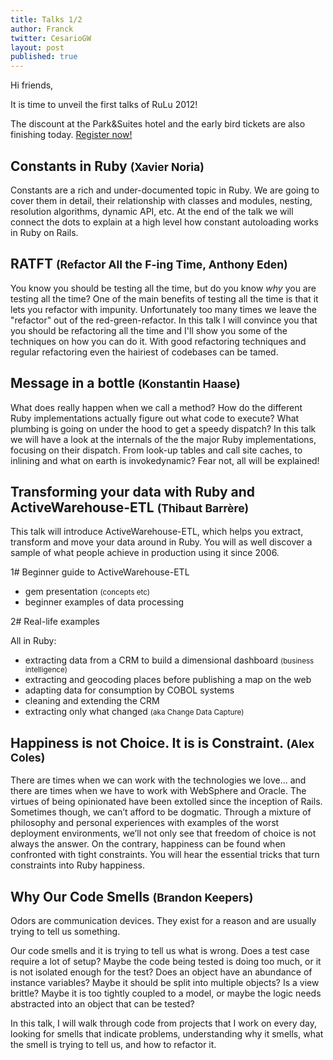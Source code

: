 ```yaml
---
title: Talks 1/2
author: Franck
twitter: CesarioGW
layout: post
published: true
---
```


Hi friends,

It is time to unveil the first talks of RuLu 2012!

The discount at the Park&amp;Suites hotel and the early bird tickets
are also finishing today. <a href="http://www.weezevent.com/rulu2012">Register now!</a>

## Constants in Ruby <small>(Xavier Noria)</small>

Constants are a rich and under-documented topic in Ruby. We are going
to cover them in detail, their relationship with classes and modules,
nesting, resolution algorithms, dynamic API, etc. At the end of the
talk we will connect the dots to explain at a high level how constant
autoloading works in Ruby on Rails.

## RATFT <small>(Refactor All the F-ing Time, Anthony Eden)</small>

You know you should be testing all the time, but do you know *why* you are
testing all the time? One of the main benefits of testing all the time is that
it lets you refactor with impunity. Unfortunately too many times we leave the
"refactor" out of the red-green-refactor. In this talk I will convince you that
you should be refactoring all the time and I'll show you some of the techniques
on how you can do it. With good refactoring techniques and regular refactoring
even the hairiest of codebases can be tamed.

## Message in a bottle <small>(Konstantin Haase)</small>

What does really happen when we call a method? How do the different Ruby
implementations actually figure out what code to execute? What plumbing is
going on under the hood to get a speedy dispatch? In this talk we will have a
look at the internals of the the major Ruby implementations, focusing on their
dispatch. From look-up tables and call site caches, to inlining and what on
earth is invokedynamic? Fear not, all will be explained!

## Transforming your data with Ruby and ActiveWarehouse-ETL <small>(Thibaut Barrère)</small>

This talk will introduce ActiveWarehouse-ETL, which helps you extract,
transform and move your data around in Ruby. You will as well discover a sample
of what people achieve in production using it since 2006.

1# Beginner guide to ActiveWarehouse-ETL

* gem presentation <small>(concepts etc)</small>
* beginner examples of data processing

2# Real-life examples

All in Ruby:

* extracting data from a CRM to build a dimensional dashboard <small>(business intelligence)</small>
* extracting and geocoding places before publishing a map on the web
* adapting data for consumption by COBOL systems
* cleaning and extending the CRM
* extracting only what changed <small>(aka Change Data Capture)</small>

## Happiness is not Choice. It is is Constraint. <small>(Alex Coles)</small>

There are times when we can work with the technologies we love... and
there are times when we have to work with WebSphere and Oracle. The
virtues of being opinionated have been extolled since the inception of
Rails. Sometimes though, we can’t afford to be dogmatic.
Through a mixture of philosophy and personal experiences with examples
of the worst deployment environments, we’ll not only see that freedom
of choice is not always the answer. On the contrary, happiness can be
found when confronted with tight constraints. You will hear the
essential tricks that turn constraints into Ruby happiness.


## Why Our Code Smells <small>(Brandon Keepers)</small>

Odors are communication devices. They exist for a reason and are usually trying
to tell us something.

Our code smells and it is trying to tell us what is wrong. Does a test case
require a lot of setup? Maybe the code being tested is doing too much, or it is
not isolated enough for the test? Does an object have an abundance of instance
variables? Maybe it should be split into multiple objects? Is a view brittle?
Maybe it is too tightly coupled to a model, or maybe the logic needs abstracted
into an object that can be tested?

In this talk, I will walk through code from projects that I work on every day,
looking for smells that indicate problems, understanding why it smells, what
the smell is trying to tell us, and how to refactor it.
